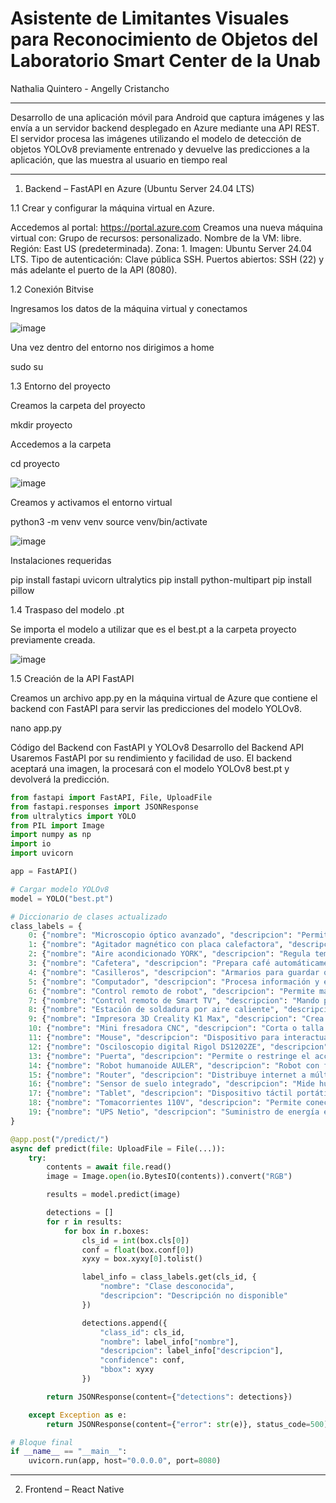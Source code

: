 # Asistente de Limitantes Visuales para Reconocimiento de Objetos del Laboratorio Smart Center de la Unab
Nathalia Quintero - Angelly Cristancho

------------------------------------------------
Desarrollo de una aplicación móvil para Android que captura imágenes y las envía a un servidor backend desplegado en Azure mediante una API REST. El servidor procesa las imágenes utilizando el modelo de detección de objetos YOLOv8 previamente entrenado y devuelve las predicciones a la aplicación, que las muestra al usuario en tiempo real

-------------------------------------------------
1. Backend – FastAPI en Azure (Ubuntu Server 24.04 LTS)
  
1.1 Crear y configurar la máquina virtual en Azure.
   
   Accedemos al portal: https://portal.azure.com
   Creamos una nueva máquina virtual con:
   Grupo de recursos: personalizado.
   Nombre de la VM: libre. Región: East US (predeterminada).
   Zona: 1. Imagen: Ubuntu Server 24.04 LTS.
   Tipo de autenticación: Clave pública SSH.
   Puertos abiertos: SSH (22) y más adelante el puerto de la API (8080).
   
1.2 Conexión Bitvise

Ingresamos los datos de la máquina virtual y conectamos

![image](https://github.com/user-attachments/assets/1fb2fe76-25fb-456f-bce4-fde7ae6dbf69)


Una vez dentro del entorno nos dirigimos a home

sudo su

1.3 Entorno del proyecto

Creamos la carpeta del proyecto

mkdir proyecto

Accedemos a la carpeta

cd proyecto

![image](https://github.com/user-attachments/assets/d025efe1-87d2-4a7a-97ff-bc57641ee469)


Creamos y activamos el entorno virtual

python3 -m venv venv
source venv/bin/activate

![image](https://github.com/user-attachments/assets/9168ac05-ce40-43aa-bb9d-5da500717c30)


Instalaciones requeridas

pip install fastapi uvicorn ultralytics 
pip install python-multipart
pip install pillow
   
1.4 Traspaso del modelo .pt

Se importa el modelo a utilizar que es el best.pt a la carpeta proyecto previamente creada.


![image](https://github.com/user-attachments/assets/5bb68a68-1c6e-4d82-b824-f7ec22829569)


1.5 Creación de la API FastAPI

Creamos un archivo app.py en la máquina virtual de Azure que contiene el backend con FastAPI para servir las predicciones del modelo YOLOv8.

nano app.py

Código del Backend con FastAPI y YOLOv8
Desarrollo del Backend API Usaremos FastAPI por su rendimiento y facilidad de uso. El backend aceptará una imagen, la procesará con el modelo YOLOv8 best.pt y devolverá la predicción.

```python
from fastapi import FastAPI, File, UploadFile
from fastapi.responses import JSONResponse
from ultralytics import YOLO
from PIL import Image
import numpy as np
import io
import uvicorn

app = FastAPI()

# Cargar modelo YOLOv8
model = YOLO("best.pt")

# Diccionario de clases actualizado
class_labels = {
    0: {"nombre": "Microscopio óptico avanzado", "descripcion": "Permite observar muestras pequeñas con luz y lentes."},
    1: {"nombre": "Agitador magnético con placa calefactora", "descripcion": "Mezcla y calienta líquidos en laboratorios."},
    2: {"nombre": "Aire acondicionado YORK", "descripcion": "Regula temperatura y aire en espacios cerrados."},
    3: {"nombre": "Cafetera", "descripcion": "Prepara café automáticamente con agua caliente."},
    4: {"nombre": "Casilleros", "descripcion": "Armarios para guardar objetos personales."},
    5: {"nombre": "Computador", "descripcion": "Procesa información y ejecuta programas."},
    6: {"nombre": "Control remoto de robot", "descripcion": "Permite manejar un robot a distancia."},
    7: {"nombre": "Control remoto de Smart TV", "descripcion": "Mando para controlar funciones del televisor."},
    8: {"nombre": "Estación de soldadura por aire caliente", "descripcion": "Para soldar componentes con aire caliente."},
    9: {"nombre": "Impresora 3D Creality K1 Max", "descripcion": "Crea objetos 3D a partir de diseños digitales."},
    10: {"nombre": "Mini fresadora CNC", "descripcion": "Corta o talla materiales controlada por computadora."},
    11: {"nombre": "Mouse", "descripcion": "Dispositivo para interactuar con la computadora."},
    12: {"nombre": "Osciloscopio digital Rigol DS1202ZE", "descripcion": "Visualiza señales eléctricas como ondas."},
    13: {"nombre": "Puerta", "descripcion": "Permite o restringe el acceso a espacios."},
    14: {"nombre": "Robot humanoide AULER", "descripcion": "Robot con forma y movimientos similares a un humano."},
    15: {"nombre": "Router", "descripcion": "Distribuye internet a múltiples dispositivos."},
    16: {"nombre": "Sensor de suelo integrado", "descripcion": "Mide humedad y temperatura del suelo."},
    17: {"nombre": "Tablet", "descripcion": "Dispositivo táctil portátil con múltiples funciones."},
    18: {"nombre": "Tomacorrientes 110V", "descripcion": "Permite conectar aparatos a la red eléctrica."},
    19: {"nombre": "UPS Netio", "descripcion": "Suministro de energía en caso de cortes eléctricos."}
}

@app.post("/predict/")
async def predict(file: UploadFile = File(...)):
    try:
        contents = await file.read()
        image = Image.open(io.BytesIO(contents)).convert("RGB")

        results = model.predict(image)

        detections = []
        for r in results:
            for box in r.boxes:
                cls_id = int(box.cls[0])
                conf = float(box.conf[0])
                xyxy = box.xyxy[0].tolist()

                label_info = class_labels.get(cls_id, {
                    "nombre": "Clase desconocida",
                    "descripcion": "Descripción no disponible"
                })

                detections.append({
                    "class_id": cls_id,
                    "nombre": label_info["nombre"],
                    "descripcion": label_info["descripcion"],
                    "confidence": conf,
                    "bbox": xyxy
                })

        return JSONResponse(content={"detections": detections})

    except Exception as e:
        return JSONResponse(content={"error": str(e)}, status_code=500)

# Bloque final 
if __name__ == "__main__":
    uvicorn.run(app, host="0.0.0.0", port=8080)
```




------------------------------------------------------

2. Frontend – React Native


